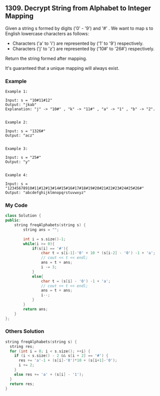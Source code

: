 ## 1309. Decrypt String from Alphabet to Integer Mapping

Given a string s formed by digits ('0' - '9') and '#' . We want to map s to English lowercase characters as follows:

* Characters ('a' to 'i') are represented by ('1' to '9') respectively.
* Characters ('j' to 'z') are represented by ('10#' to '26#') respectively. 

Return the string formed after mapping.

It's guaranteed that a unique mapping will always exist.

### Example
```
Example 1:

Input: s = "10#11#12"
Output: "jkab"
Explanation: "j" -> "10#" , "k" -> "11#" , "a" -> "1" , "b" -> "2".


Example 2:

Input: s = "1326#"
Output: "acz"


Example 3:

Input: s = "25#"
Output: "y"


Example 4:

Input: s = "12345678910#11#12#13#14#15#16#17#18#19#20#21#22#23#24#25#26#"
Output: "abcdefghijklmnopqrstuvwxyz"
```

### My Code
```c++
class Solution {
public:
    string freqAlphabets(string s) {
        string ans = "";
        
        int i = s.size()-1;
        while(i >= 0){
            if(s[i] == '#'){
                char t = s[i-1]-'0' + 10 * (s[i-2] - '0') -1 + 'a';
                // cout << t << endl;
                ans = t + ans;
                i -= 3;
            }
            else{
                char t = (s[i] - '0') -1 + 'a';
                // cout << t << endl;
                ans = t + ans;
                i--;
            }
        }
        return ans;
    }
};
```


### Others Solution
```c++
string freqAlphabets(string s) {
  string res;
  for (int i = 0; i < s.size(); ++i) {
    if (i < s.size() - 2 && s[i + 2] == '#') {
      res += 'a'-1 + (s[i]-'0')*10 + (s[i+1]-'0');
      i += 2;
    }
    else res += 'a' + (s[i] - '1');
  }
  return res;
}
```

